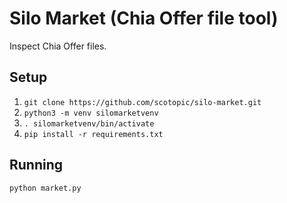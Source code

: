 # Silo Market (Chia Offer file tool)

Inspect Chia Offer files.

## Setup

1. `git clone https://github.com/scotopic/silo-market.git`
1. `python3 -m venv silomarketvenv`
1. `. silomarketvenv/bin/activate`
1. `pip install -r requirements.txt`

## Running

`python market.py`

